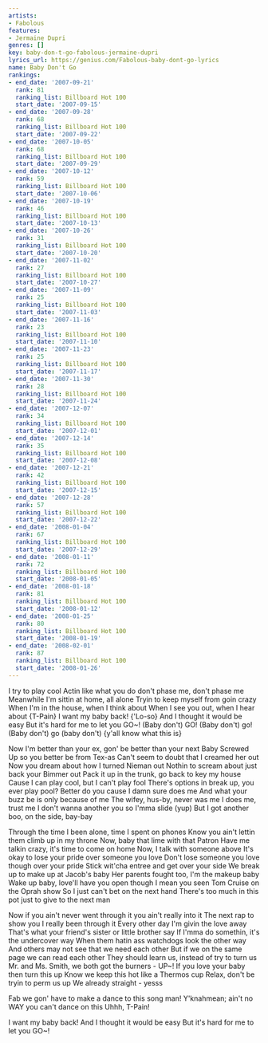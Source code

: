```yaml
---
artists:
- Fabolous
features:
- Jermaine Dupri
genres: []
key: baby-don-t-go-fabolous-jermaine-dupri
lyrics_url: https://genius.com/Fabolous-baby-dont-go-lyrics
name: Baby Don't Go
rankings:
- end_date: '2007-09-21'
  rank: 81
  ranking_list: Billboard Hot 100
  start_date: '2007-09-15'
- end_date: '2007-09-28'
  rank: 68
  ranking_list: Billboard Hot 100
  start_date: '2007-09-22'
- end_date: '2007-10-05'
  rank: 68
  ranking_list: Billboard Hot 100
  start_date: '2007-09-29'
- end_date: '2007-10-12'
  rank: 59
  ranking_list: Billboard Hot 100
  start_date: '2007-10-06'
- end_date: '2007-10-19'
  rank: 46
  ranking_list: Billboard Hot 100
  start_date: '2007-10-13'
- end_date: '2007-10-26'
  rank: 31
  ranking_list: Billboard Hot 100
  start_date: '2007-10-20'
- end_date: '2007-11-02'
  rank: 27
  ranking_list: Billboard Hot 100
  start_date: '2007-10-27'
- end_date: '2007-11-09'
  rank: 25
  ranking_list: Billboard Hot 100
  start_date: '2007-11-03'
- end_date: '2007-11-16'
  rank: 23
  ranking_list: Billboard Hot 100
  start_date: '2007-11-10'
- end_date: '2007-11-23'
  rank: 25
  ranking_list: Billboard Hot 100
  start_date: '2007-11-17'
- end_date: '2007-11-30'
  rank: 28
  ranking_list: Billboard Hot 100
  start_date: '2007-11-24'
- end_date: '2007-12-07'
  rank: 34
  ranking_list: Billboard Hot 100
  start_date: '2007-12-01'
- end_date: '2007-12-14'
  rank: 35
  ranking_list: Billboard Hot 100
  start_date: '2007-12-08'
- end_date: '2007-12-21'
  rank: 42
  ranking_list: Billboard Hot 100
  start_date: '2007-12-15'
- end_date: '2007-12-28'
  rank: 57
  ranking_list: Billboard Hot 100
  start_date: '2007-12-22'
- end_date: '2008-01-04'
  rank: 67
  ranking_list: Billboard Hot 100
  start_date: '2007-12-29'
- end_date: '2008-01-11'
  rank: 72
  ranking_list: Billboard Hot 100
  start_date: '2008-01-05'
- end_date: '2008-01-18'
  rank: 81
  ranking_list: Billboard Hot 100
  start_date: '2008-01-12'
- end_date: '2008-01-25'
  rank: 80
  ranking_list: Billboard Hot 100
  start_date: '2008-01-19'
- end_date: '2008-02-01'
  rank: 87
  ranking_list: Billboard Hot 100
  start_date: '2008-01-26'
---
```

I try to play cool
Actin like what you do don't phase me, don't phase me
Meanwhile I'm sittin at home, all alone
Tryin to keep myself from goin crazy
When I'm in the house, when I think about
When I see you out, when I hear about {T-Pain}
I want my baby back! {'Lo-so} And I thought it would be easy
But it's hard for me to let you GO~!
(Baby don't) GO! (Baby don't) go!
(Baby don't) go (baby don't) {y'all know what this is}


Now I'm better than your ex, gon' be better than your next
Baby Screwed Up so you better be from Tex-as
Can't seem to doubt that I creamed her out
Now you dream about how I turned Nieman out
Nothin to scream about just back your Bimmer out
Pack it up in the trunk, go back to key my house
Cause I can play cool, but I can't play fool
There's options in break up, you ever play pool?
Better do you cause I damn sure does me
And what your buzz be is only because of me
The wifey, hus-by, never was me
I does me, trust me
I don't wanna another you so I'mma slide (yup)
But I got another boo, on the side, bay-bay




Through the time I been alone, time I spent on phones
Know you ain't lettin them climb up in my throne
Now, baby that lime with that Patron
Have me talkin crazy, it's time to come on home
Now, I talk with someone above
It's okay to lose your pride over someone you love
Don't lose someone you love though over your pride
Stick wit'cha entree and get over your side
We break up to make up at Jacob's baby
Her parents fought too, I'm the makeup baby
Wake up baby, love'll have you open though
I mean you seen Tom Cruise on the Oprah show
So I just can't bet on the next hand
There's too much in this pot just to give to the next man




Now if you ain't never went through it you ain't really into it
The next rap to show you I really been through it
Every other day I'm givin the love away
That's what your friend's sister or little brother say
If I'mma do somethin, it's the undercover way
When them hatin ass watchdogs look the other way
And others may not see that we need each other
But if we on the same page we can read each other
They should learn us, instead of try to turn us
Mr. and Ms. Smith, we both got the burners - UP~!
If you love your baby then turn this up
Know we keep this hot like a Thermos cup
Relax, don't be tryin to perm us up
We already straight - yesss




Fab we gon' have to make a dance to this song man!
Y'knahmean; ain't no WAY you can't dance on this
Uhhh, T-Pain!


I want my baby back! And I thought it would be easy
But it's hard for me to let you GO~!
